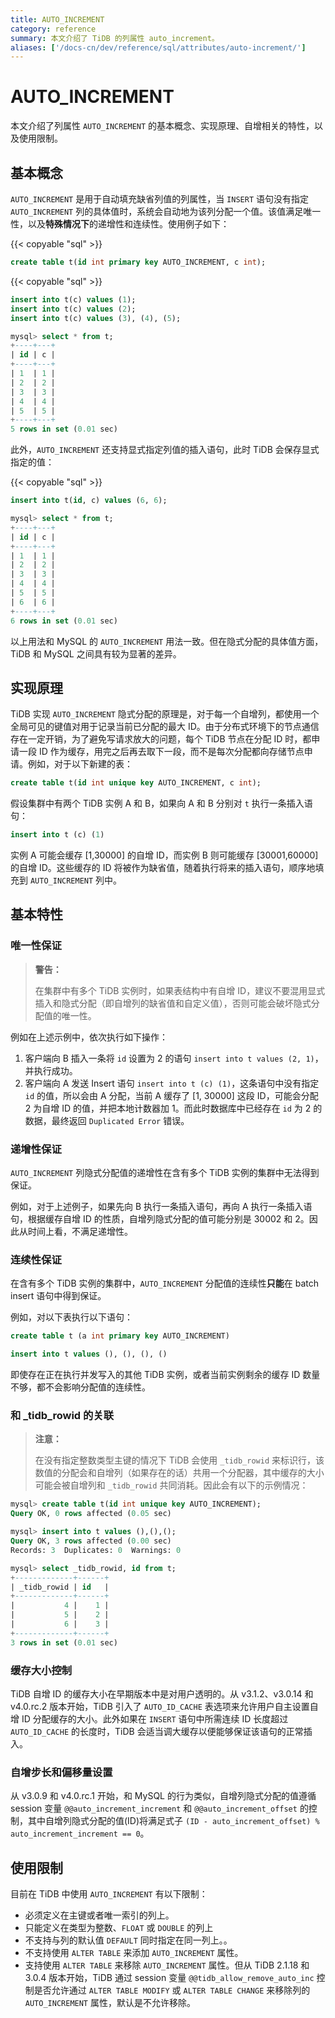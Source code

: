 ```yaml
---
title: AUTO_INCREMENT
category: reference
summary: 本文介绍了 TiDB 的列属性 auto_increment。
aliases: ['/docs-cn/dev/reference/sql/attributes/auto-increment/']
---
```


# AUTO_INCREMENT

本文介绍了列属性 `AUTO_INCREMENT` 的基本概念、实现原理、自增相关的特性，以及使用限制。

## 基本概念

`AUTO_INCREMENT` 是用于自动填充缺省列值的列属性，当 `INSERT` 语句没有指定 `AUTO_INCREMENT` 列的具体值时，系统会自动地为该列分配一个值。该值满足唯一性，以及**特殊情况下**的递增性和连续性。使用例子如下：

{{< copyable "sql" >}}

```sql
create table t(id int primary key AUTO_INCREMENT, c int);
```

{{< copyable "sql" >}}

```sql
insert into t(c) values (1);
insert into t(c) values (2);
insert into t(c) values (3), (4), (5);
```

```sql
mysql> select * from t;
+----+---+
| id | c |
+----+---+
| 1  | 1 |
| 2  | 2 |
| 3  | 3 |
| 4  | 4 |
| 5  | 5 |
+----+---+
5 rows in set (0.01 sec)
```

此外，`AUTO_INCREMENT` 还支持显式指定列值的插入语句，此时 TiDB 会保存显式指定的值：

{{< copyable "sql" >}}

```sql
insert into t(id, c) values (6, 6);
```

```sql
mysql> select * from t;
+----+---+
| id | c |
+----+---+
| 1  | 1 |
| 2  | 2 |
| 3  | 3 |
| 4  | 4 |
| 5  | 5 |
| 6  | 6 |
+----+---+
6 rows in set (0.01 sec)
```

以上用法和 MySQL 的 `AUTO_INCREMENT` 用法一致。但在隐式分配的具体值方面，TiDB 和 MySQL 之间具有较为显著的差异。

## 实现原理

TiDB 实现 `AUTO_INCREMENT` 隐式分配的原理是，对于每一个自增列，都使用一个全局可见的键值对用于记录当前已分配的最大 ID。由于分布式环境下的节点通信存在一定开销，为了避免写请求放大的问题，每个 TiDB 节点在分配 ID 时，都申请一段 ID 作为缓存，用完之后再去取下一段，而不是每次分配都向存储节点申请。例如，对于以下新建的表：

```sql
create table t(id int unique key AUTO_INCREMENT, c int);
```

假设集群中有两个 TiDB 实例 A 和 B，如果向 A 和 B 分别对 `t` 执行一条插入语句：

```sql
insert into t (c) (1)
```

实例 A 可能会缓存 [1,30000] 的自增 ID，而实例 B 则可能缓存 [30001,60000] 的自增 ID。这些缓存的 ID 将被作为缺省值，随着执行将来的插入语句，顺序地填充到 `AUTO_INCREMENT` 列中。

## 基本特性

### 唯一性保证

> **警告：**
>
> 在集群中有多个 TiDB 实例时，如果表结构中有自增 ID，建议不要混用显式插入和隐式分配（即自增列的缺省值和自定义值），否则可能会破坏隐式分配值的唯一性。

例如在上述示例中，依次执行如下操作：
1. 客户端向 B 插入一条将 `id` 设置为 2 的语句 `insert into t values (2, 1)`，并执行成功。
2. 客户端向 A 发送 Insert 语句 `insert into t (c) (1)`，这条语句中没有指定 `id` 的值，所以会由 A 分配，当前 A 缓存了 [1, 30000] 这段 ID，可能会分配 2 为自增 ID 的值，并把本地计数器加 1。而此时数据库中已经存在 `id` 为 2 的数据，最终返回 `Duplicated Error` 错误。

### 递增性保证

`AUTO_INCREMENT` 列隐式分配值的递增性在含有多个 TiDB 实例的集群中无法得到保证。

例如，对于上述例子，如果先向 B 执行一条插入语句，再向 A 执行一条插入语句，根据缓存自增 ID 的性质，自增列隐式分配的值可能分别是 30002 和 2。因此从时间上看，不满足递增性。

### 连续性保证

在含有多个 TiDB 实例的集群中，`AUTO_INCREMENT` 分配值的连续性**只能**在 batch insert 语句中得到保证。

例如，对以下表执行以下语句：

```sql
create table t (a int primary key AUTO_INCREMENT)
```

```sql
insert into t values (), (), (), ()
```

即使存在正在执行并发写入的其他 TiDB 实例，或者当前实例剩余的缓存 ID 数量不够，都不会影响分配值的连续性。

### 和 _tidb_rowid 的关联

> **注意：**
>
> 在没有指定整数类型主键的情况下 TiDB 会使用 `_tidb_rowid` 来标识行，该数值的分配会和自增列（如果存在的话）共用一个分配器，其中缓存的大小可能会被自增列和 `_tidb_rowid` 共同消耗。因此会有以下的示例情况：

```sql
mysql> create table t(id int unique key AUTO_INCREMENT);
Query OK, 0 rows affected (0.05 sec)

mysql> insert into t values (),(),();
Query OK, 3 rows affected (0.00 sec)
Records: 3  Duplicates: 0  Warnings: 0

mysql> select _tidb_rowid, id from t;
+-------------+------+
| _tidb_rowid | id   |
+-------------+------+
|           4 |    1 |
|           5 |    2 |
|           6 |    3 |
+-------------+------+
3 rows in set (0.01 sec)
```

### 缓存大小控制

TiDB 自增 ID 的缓存大小在早期版本中是对用户透明的。从 v3.1.2、v3.0.14 和 v4.0.rc.2 版本开始，TiDB 引入了 `AUTO_ID_CACHE` 表选项来允许用户自主设置自增 ID 分配缓存的大小。此外如果在 `INSERT` 语句中所需连续 ID 长度超过 `AUTO_ID_CACHE` 的长度时，TiDB 会适当调大缓存以便能够保证该语句的正常插入。


### 自增步长和偏移量设置

从 v3.0.9 和 v4.0.rc.1 开始，和 MySQL 的行为类似，自增列隐式分配的值遵循 session 变量 `@@auto_increment_increment` 和 `@@auto_increment_offset` 的控制，其中自增列隐式分配的值(ID)将满足式子 `(ID - auto_increment_offset) % auto_increment_increment == 0`。

## 使用限制

目前在 TiDB 中使用 `AUTO_INCREMENT` 有以下限制：

- 必须定义在主键或者唯一索引的列上。
- 只能定义在类型为整数、`FLOAT` 或 `DOUBLE` 的列上
- 不支持与列的默认值 `DEFAULT` 同时指定在同一列上。。
- 不支持使用 `ALTER TABLE` 来添加 `AUTO_INCREMENT` 属性。
- 支持使用 `ALTER TABLE` 来移除 `AUTO_INCREMENT` 属性。但从 TiDB 2.1.18 和 3.0.4 版本开始，TiDB 通过 session 变量 `@@tidb_allow_remove_auto_inc` 控制是否允许通过 `ALTER TABLE MODIFY` 或 `ALTER TABLE CHANGE` 来移除列的 `AUTO_INCREMENT` 属性，默认是不允许移除。
